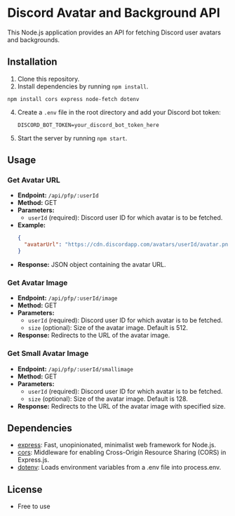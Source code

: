 # Discord Avatar and Background API

This Node.js application provides an API for fetching Discord user avatars and backgrounds.

## Installation

1. Clone this repository.
2. Install dependencies by running `npm install`.
```
npm install cors express node-fetch dotenv
```
4. Create a `.env` file in the root directory and add your Discord bot token:
   ```
   DISCORD_BOT_TOKEN=your_discord_bot_token_here
   ```
5. Start the server by running `npm start`.

## Usage

### Get Avatar URL

- **Endpoint:** `/api/pfp/:userId`
- **Method:** GET
- **Parameters:**
  - `userId` (required): Discord user ID for which avatar is to be fetched.
- **Example:**
  ```json
  {
    "avatarUrl": "https://cdn.discordapp.com/avatars/userId/avatar.png"
  }
  ```
- **Response:** JSON object containing the avatar URL.

### Get Avatar Image

- **Endpoint:** `/api/pfp/:userId/image`
- **Method:** GET
- **Parameters:**
  - `userId` (required): Discord user ID for which avatar is to be fetched.
  - `size` (optional): Size of the avatar image. Default is 512.
- **Response:** Redirects to the URL of the avatar image.

### Get Small Avatar Image

- **Endpoint:** `/api/pfp/:userId/smallimage`
- **Method:** GET
- **Parameters:**
  - `userId` (required): Discord user ID for which avatar is to be fetched.
  - `size` (optional): Size of the avatar image. Default is 128.
- **Response:** Redirects to the URL of the avatar image with specified size.

## Dependencies

- [express](https://www.npmjs.com/package/express): Fast, unopinionated, minimalist web framework for Node.js.
- [cors](https://www.npmjs.com/package/cors): Middleware for enabling Cross-Origin Resource Sharing (CORS) in Express.js.
- [dotenv](https://www.npmjs.com/package/dotenv): Loads environment variables from a .env file into process.env.

## License

- Free to use
